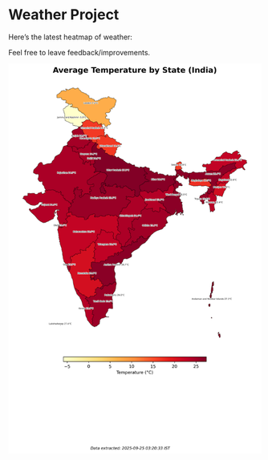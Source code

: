 # Weather Project

Here’s the latest heatmap of weather:

Feel free to leave feedback/improvements.

![India Heatmap](docs/assets/india_heatmap.png?v=D467AB)
